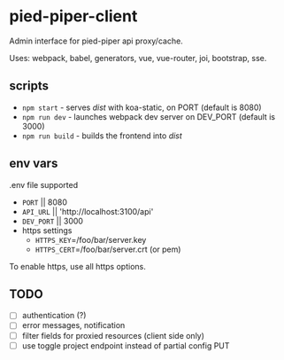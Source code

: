 # pied-piper-client

Admin interface for pied-piper api proxy/cache.

Uses: webpack, babel, generators, vue, vue-router, joi, bootstrap, sse.

## scripts

* `npm start` - serves _dist_ with koa-static, on PORT (default is 8080)
* `npm run dev` - launches webpack dev server on DEV_PORT (default is 3000)
* `npm run build` - builds the frontend into _dist_

## env vars

.env file supported

* `PORT` || 8080
* `API_URL` || 'http://localhost:3100/api'
* `DEV_PORT` || 3000
* https settings
  * `HTTPS_KEY`=/foo/bar/server.key
  * `HTTPS_CERT`=/foo/bar/server.crt (or pem)

To enable https, use all https options.

## TODO

- [ ] authentication (?)
- [ ] error messages, notification
- [ ] filter fields for proxied resources (client side only)
- [ ] use toggle project endpoint instead of partial config PUT
